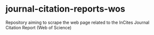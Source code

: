 # journal-citation-reports-wos
Repository aiming to scrape the web page related to the InCites Journal Citation Report (Web of Science)
